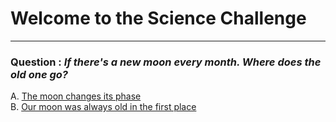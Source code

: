 # Welcome to the Science Challenge  

---
### Question : _If there's a new moon every month. Where does the old one go?_

A. [The moon changes its phase](green.md)  
B. [Our moon was always old in the first place](blue.md)  